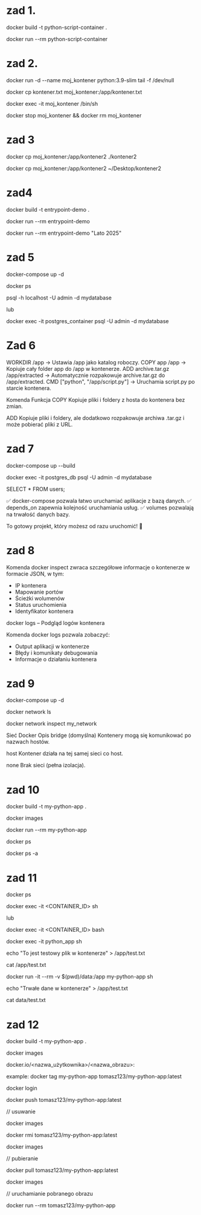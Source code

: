 # zad 1.
docker build -t python-script-container .

docker run --rm python-script-container


# zad 2.

docker run -d --name moj_kontener python:3.9-slim tail -f /dev/null

docker cp kontener.txt moj_kontener:/app/kontener.txt

docker exec -it moj_kontener /bin/sh


docker stop moj_kontener && docker rm moj_kontener


# zad 3

docker cp moj_kontener:/app/kontener2 ./kontener2

docker cp moj_kontener:/app/kontener2 ~/Desktop/kontener2

# zad4

docker build -t entrypoint-demo .

docker run --rm entrypoint-demo


docker run --rm entrypoint-demo "Lato 2025"


# zad 5 

docker-compose up -d

docker ps


psql -h localhost -U admin -d mydatabase

lub

docker exec -it postgres_container psql -U admin -d mydatabase

# Zad 6

WORKDIR /app → Ustawia /app jako katalog roboczy.
COPY app /app → Kopiuje cały folder app do /app w kontenerze.
ADD archive.tar.gz /app/extracted → Automatycznie rozpakowuje archive.tar.gz do /app/extracted.
CMD ["python", "/app/script.py"] → Uruchamia script.py po starcie kontenera.


Komenda	Funkcja
COPY	Kopiuje pliki i foldery z hosta do kontenera bez zmian.


ADD	Kopiuje pliki i foldery, ale dodatkowo rozpakowuje archiwa .tar.gz i może pobierać pliki z URL.


# zad 7

docker-compose up --build

docker exec -it postgres_db psql -U admin -d mydatabase

SELECT * FROM users;



✅ docker-compose pozwala łatwo uruchamiać aplikacje z bazą danych.
✅ depends_on zapewnia kolejność uruchamiania usług.
✅ volumes pozwalają na trwałość danych bazy.

To gotowy projekt, który możesz od razu uruchomić! 🚀


# zad 8 


Komenda docker inspect zwraca szczegółowe informacje o kontenerze w formacie JSON, w tym:

- IP kontenera
- Mapowanie portów
- Ścieżki wolumenów
- Status uruchomienia
- Identyfikator kontenera


docker logs – Podgląd logów kontenera

Komenda docker logs pozwala zobaczyć:

- Output aplikacji w kontenerze
- Błędy i komunikaty debugowania
- Informacje o działaniu kontenera


# zad 9 

docker-compose up -d

docker network ls

docker network inspect my_network


Sieć Docker	Opis
bridge (domyślna)	Kontenery mogą się komunikować po nazwach hostów.

host	Kontener działa na tej samej sieci co host.

none	Brak sieci (pełna izolacja).



# zad 10

docker build -t my-python-app .

docker images

docker run --rm my-python-app

docker ps

docker ps -a


# zad 11

docker ps

docker exec -it <CONTAINER_ID> sh

lub

docker exec -it <CONTAINER_ID> bash

docker exec -it python_app sh

echo "To jest testowy plik w kontenerze" > /app/test.txt

cat /app/test.txt


docker run -it --rm -v $(pwd)/data:/app my-python-app sh

echo "Trwałe dane w kontenerze" > /app/test.txt

cat data/test.txt


# zad 12

docker build -t my-python-app .

docker images

docker.io/<nazwa_użytkownika>/<nazwa_obrazu>:<tag>

example:
docker tag my-python-app tomasz123/my-python-app:latest


docker login

docker push tomasz123/my-python-app:latest


// usuwanie

docker images

docker rmi tomasz123/my-python-app:latest

docker images


// pubieranie

docker pull tomasz123/my-python-app:latest

docker images


// uruchamianie pobranego obrazu


docker run --rm tomasz123/my-python-app





